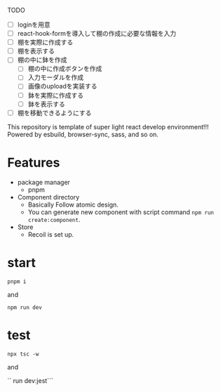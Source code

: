 TODO

- [ ] loginを用意
- [ ] react-hook-formを導入して棚の作成に必要な情報を入力
- [ ] 棚を実際に作成する
- [ ] 棚を表示する
- [ ] 棚の中に鉢を作成
  - [ ] 棚の中に作成ボタンを作成
  - [ ] 入力モーダルを作成
  - [ ] 画像のuploadを実装する
  - [ ] 鉢を実際に作成する
  - [ ] 鉢を表示する
- [ ] 棚を移動できるようにする

This repository is template of super light react develop environment!!!
Powered by esbuild, browser-sync, sass, and so on. 

# Features

- package manager
  - pnpm
- Component directory
  - Basically Follow atomic design.
  - You can generate new component with script command `npm run create:component`.
- Store
  - Recoil is set up.

# start

```pnpm i```

and 

```npm run dev```
 
# test

```npx tsc -w```

and 

`` run dev:jest```

